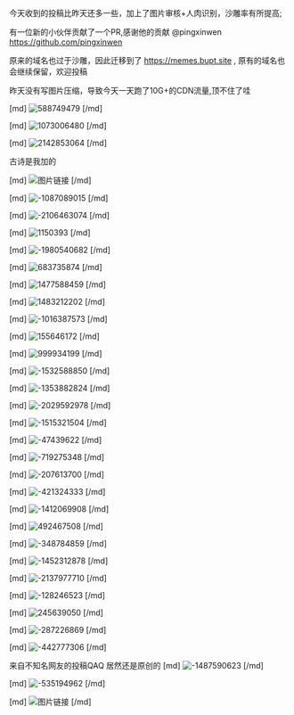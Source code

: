 今天收到的投稿比昨天还多一些，加上了图片审核+人肉识别，沙雕率有所提高;

有一位新的小伙伴贡献了一个PR,感谢他的贡献 @pingxinwen  https://github.com/pingxinwen

原来的域名也过于沙雕，因此迁移到了 https://memes.bupt.site , 原有的域名也会继续保留，欢迎投稿

昨天没有写图片压缩，导致今天一天跑了10G+的CDN流量,顶不住了哇

[md] ![588749479](https://oss-bbs.bupt.site/static/2023-03-03/2492fa1d-1a06-4ac8-81ad-e030d4bd68cb.jpeg) [/md]

[md] ![1073006480](https://oss-bbs.bupt.site/static/2023-03-03/abf7c8d4-4520-47f2-8b13-ab9ebb487144.jpeg) [/md]

[md] ![2142853064](https://oss-bbs.bupt.site/static/2023-03-03/6ddff774-c0d2-457e-ac30-99c08307be1f.jpeg) [/md]

古诗是我加的

[md] ![图片链接]( https://bbs.bupt.site/shadiao/4e3567d6-1fc7-447d-b4ac-9b32fd0b8496.jpeg ) [/md]

[md] ![-1087089015](https://oss-bbs.bupt.site/static/2023-03-03/785af6fc-9dee-459a-989e-f3c0514c2128.jpeg) [/md]

[md] ![-2106463074](https://oss-bbs.bupt.site/static/2023-03-03/9c10fb13-a608-4901-bb5a-cfdb5282e976.jpeg) [/md]

[md] ![1150393](https://oss-bbs.bupt.site/static/2023-03-03/a535d147-c6ef-4798-93b3-899e92266ae9.jpeg) [/md]

[md] ![-1980540682](https://oss-bbs.bupt.site/static/2023-03-03/790ce10a-ccfa-40a5-970c-159d9f5f31ed.jpeg) [/md]

[md] ![683735874](https://oss-bbs.bupt.site/static/2023-03-03/9e7a0afc-b283-44a3-ad18-468b050600dc.jpeg) [/md]

[md] ![1477588459](https://oss-bbs.bupt.site/static/2023-03-03/d6c4a96d-64ac-47e0-9b4f-8094634383af.jpeg) [/md]

[md] ![1483212202](https://oss-bbs.bupt.site/static/2023-03-03/2cb10688-1295-4f03-a2ae-f53cb1fa49b7.jpeg) [/md]

[md] ![-1016387573](https://oss-bbs.bupt.site/static/2023-03-03/2ea81093-2b8d-43aa-9a1c-5f2ac178cc4b.jpeg) [/md]

[md] ![155646172](https://oss-bbs.bupt.site/static/2023-03-03/c95f01a6-b9b6-4367-af16-50f64b2aa005.jpeg) [/md]

[md] ![999934199](https://oss-bbs.bupt.site/static/2023-03-03/ea01c8ce-6897-4f9d-8728-9fe2d974543e.jpeg) [/md]

[md] ![-1532588850](https://oss-bbs.bupt.site/static/2023-03-03/0d77a2fa-5272-4828-b85a-c3a1590ddf88.jpeg) [/md]

[md] ![-1353882824](https://oss-bbs.bupt.site/static/2023-03-03/2807120d-0c96-402e-ab99-597ac7babe72.jpeg) [/md]

[md] ![-2029592978](https://oss-bbs.bupt.site/static/2023-03-03/08dd3991-4847-4612-aa2a-3bb380bff39f.jpeg) [/md]

[md] ![-1515321504](https://oss-bbs.bupt.site/static/2023-03-03/c9726666-e0ec-4fb3-9e8e-79a85dbcba44.jpeg) [/md]

[md] ![-47439622](https://oss-bbs.bupt.site/static/2023-03-03/99d0676d-ab52-4796-97cf-137440970e19.png) [/md]

[md] ![-719275348](https://oss-bbs.bupt.site/static/2023-03-03/5a9bb4ad-508e-4983-8790-a0da476facda.jpeg) [/md]

[md] ![-207613700](https://oss-bbs.bupt.site/static/2023-03-03/db188d7d-d9f7-4977-9dfe-7977728bcd3b.jpeg) [/md]

[md] ![-421324333](https://oss-bbs.bupt.site/static/2023-03-03/8b44440a-b956-4e97-9832-603091c6ae99.jpeg) [/md]

[md] ![-1412069908](https://oss-bbs.bupt.site/static/2023-03-03/1947fdd2-ca1f-4916-b614-98b1e7e5d8e3.jpeg) [/md]

[md] ![492467508](https://oss-bbs.bupt.site/static/2023-03-03/eb6a23a5-3d03-4506-b678-4de82e056c8d.jpeg) [/md]

[md] ![-348784859](https://oss-bbs.bupt.site/static/2023-03-03/25c81af9-8494-4095-91e0-fa0a915b5895.jpeg) [/md]

[md] ![-1452312878](https://oss-bbs.bupt.site/static/2023-03-03/650b033f-7647-4cf5-ac25-6b82b2cf5364.jpeg) [/md]

[md] ![-2137977710](https://oss-bbs.bupt.site/static/2023-03-03/8ccf6bd4-80bb-4481-b060-b1ba90eb0d53.jpeg) [/md]

[md] ![-128246523](https://oss-bbs.bupt.site/static/2023-03-03/6a63c85f-e636-4e12-9ce3-3cee62823860.jpeg) [/md]

[md] ![245639050](https://oss-bbs.bupt.site/static/2023-03-03/703ba398-d7ee-44a2-8333-12cbafb26008.jpeg) [/md]

[md] ![-287226869](https://oss-bbs.bupt.site/static/2023-03-03/c07daf19-71c1-4f04-bd07-0aad00010296.jpeg) [/md]

[md] ![-442777306](https://oss-bbs.bupt.site/static/2023-03-03/415eb47c-8a1d-4212-9f5a-cec848543352.jpeg) [/md]

来自不知名网友的投稿QAQ 居然还是原创的
[md] ![-1487590623](https://oss-bbs.bupt.site/static/2023-03-03/651b43fd-1a1b-4df7-a455-d00e04c9d825.jpeg) [/md]

[md] ![-535194962](https://oss-bbs.bupt.site/static/2023-03-03/7524a196-e279-4a30-864a-021f8621640a.jpeg) [/md]

[md] ![图片链接](https://bbs.bupt.site/shadiao/e801a203-8d10-4e5f-b98c-b9d03571028c.png) [/md]
